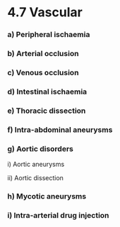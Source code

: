 # 4.7 Vascular

### a\)  Peripheral ischaemia

### b\)  Arterial occlusion

### c\)  Venous occlusion

### d\)  Intestinal ischaemia

### e\)  Thoracic dissection

### f\)  Intra-abdominal aneurysms

### g\)  Aortic disorders

i\)  Aortic aneurysms

ii\)  Aortic dissection

### h\)  Mycotic aneurysms

### i\)  Intra-arterial drug injection

